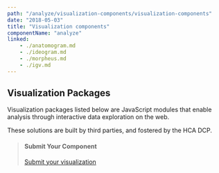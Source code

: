 ```yaml
---
path: "/analyze/visualization-components/visualization-components"
date: "2018-05-03"
title: "Visualization components"
componentName: "analyze"
linked:
    - ./anatomogram.md
    - ./ideogram.md
    - ./morpheus.md
    - ./igv.md
---
```



## Visualization Packages
Visualization packages listed below are JavaScript modules that enable analysis through interactive data exploration on the web.  

These solutions are built by third parties, and fostered by the HCA DCP.

   

>#### Submit Your Component
>[Submit your visualization](https://github.com/HumanCellAtlas/data-portal-content/issues/new/?template=submit-visualization-component-package.md)


